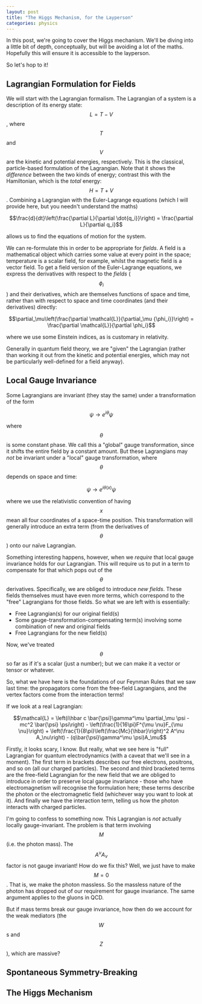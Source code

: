 ```yaml
---
layout: post
title: "The Higgs Mechanism, for the Layperson"
categories: physics
---
```


In this post, we're going to cover the Higgs mechanism. We'll be diving into a little bit of depth, conceptually, but will be avoiding a lot of the maths. Hopefully this will ensure it is accessible to the layperson.

So let's hop to it!

## Lagrangian Formulation for Fields

We will start with the Lagrangian formalism. The Lagrangian of a system is a description of its energy state: $$L = T - V$$, where $$T$$ and $$V$$ are the kinetic and potential energies, respectively. This is the classical, particle-based formulation of the Lagrangian. Note that it shows the *difference* between the two kinds of energy; contrast this with the Hamiltonian, which is the *total* energy: $$H = T + V$$. Combining a Lagrangian with the Euler-Lagrange equations (which I will provide here, but you needn't understand the maths)

$$\frac{d}{dt}\left(\frac{\partial L}{\partial \dot{q_i}}\right) = \frac{\partial L}{\partial q_i}$$

allows us to find the equations of motion for the system.

We can re-formulate this in order to be appropriate for *fields*. A field is a mathematical object which carries some value at every point in the space; temperature is a scalar field, for example, whilst the magnetic field is a vector field. To get a field version of the Euler-Lagrange equations, we express the derivatives with respect to the *fields* ($$\phi_i$$) and their derivatives, which are themselves functions of space and time, rather than with respect to space and time coordinates (and their derivatives) directly:

$$\partial_\mu\left(\frac{\partial \mathcal{L}}{\partial_\mu {\phi_i}}\right) = \frac{\partial \mathcal{L}}{\partial \phi_i}$$

where we use some Einstein indices, as is customary in relativity.

Generally in quantum field theory, we are "given" the Lagrangian (rather than working it out from the kinetic and potential energies, which may not be particularly well-defined for a field anyway).

## Local Gauge Invariance

Some Lagrangians are invariant (they stay the same) under a transformation of the form

$$\psi \rightarrow e^{i\theta}\psi$$

where $$\theta$$ is some constant phase. We call this a "global" gauge transformation, since it shifts the entire field by a constant amount. But these Lagrangians may *not* be invariant under a "local" gauge transformation, where $$\theta$$ depends on space and time:

$$\psi \rightarrow e^{i\theta(x)}\psi$$

where we use the relativistic convention of having $$x$$ mean all four coordinates of a space-time position. This transformation will generally introduce an extra term (from the derivatives of $$\theta$$) onto our naïve Lagrangian.

Something interesting happens, however, when we *require* that local gauge invariance holds for our Lagrangian. This will require us to put in a term to compensate for that which pops out of the $$\theta$$ derivatives. Specifically, we are obliged to introduce *new fields*. These fields themselves must have even more terms, which correspond to the "free" Lagrangians for those fields. So what we are left with is essentially:

- Free Lagrangian(s) for our original field(s)
- Some gauge-transformation-compensating term(s) involving some combination of new and original fields
- Free Lagrangians for the new field(s)

Now, we've treated $$\theta$$ so far as if it's a scalar (just a number); but we can make it a vector or tensor or whatever.

So, what we have here is the foundations of our Feynman Rules that we saw last time: the propagators come from the free-field Lagrangians, and the vertex factors come from the interaction terms! 

If we look at a real Lagrangian:

$$\mathcal{L} = \left(i\hbar c \bar{\psi}\gamma^\mu \partial_\mu \psi - mc^2 \bar{\psi} \psi\right) - \left(\frac{1}{16\pi}F^{\mu \nu}F_{\mu \nu}\right) + \left(\frac{1}{8\pi}\left(\frac{Mc}{\hbar}\right)^2 A^\nu A_\nu\right) - (q\bar{\psi}\gamma^\mu \psi)A_\mu$$

Firstly, it looks scary, I know. But really, what we see here is "full" Lagrangian for quantum electrodynamics (with a caveat that we'll see in a moment). The first term in brackets describes our free electrons, positrons, and so on (all our charged particles). The second and third bracketed terms are the free-field Lagrangian for the new field that we are obliged to introduce in order to preserve local gauge invariance - those who have electromagnetism will recognise the formulation here; these terms describe the photon or the electromagnetic field (whichever way you want to look at it). And finally we have the interaction term, telling us how the photon interacts with charged particles.

I'm going to confess to something now. This Lagrangian is *not* actually locally gauge-invariant. The problem is that term involving $$M$$ (i.e. the photon mass). The $$A^\nu A_\nu$$ factor is not gauge invariant! How do we fix this? Well, we just have to make $$M = 0$$. That is, we make the photon massless. So the massless nature of the photon has dropped out of our requirement for gauge invariance. The same argument applies to the gluons in QCD.

But if mass terms break our gauge invariance, how then do we account for the weak mediators (the $$W$$s and $$Z$$), which are massive?

## Spontaneous Symmetry-Breaking



## The Higgs Mechanism
